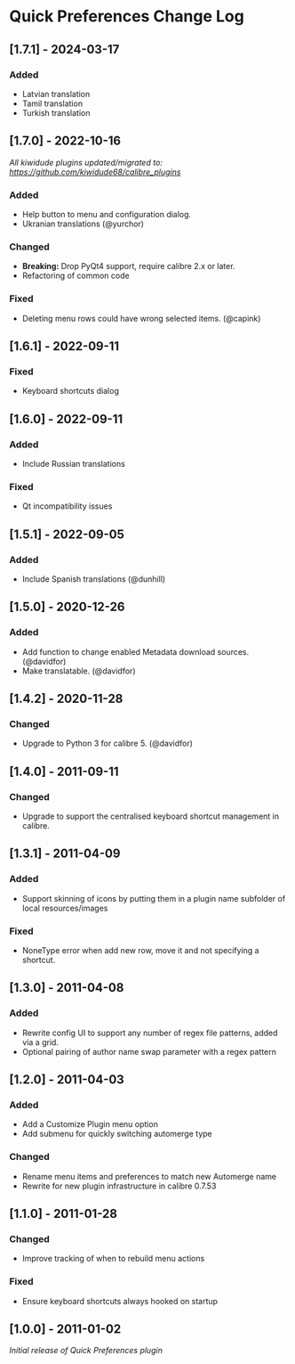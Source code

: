 # Quick Preferences Change Log

## [1.7.1] - 2024-03-17
### Added
- Latvian translation
- Tamil translation
- Turkish translation

## [1.7.0] - 2022-10-16
_All kiwidude plugins updated/migrated to: https://github.com/kiwidude68/calibre_plugins_
### Added
- Help button to menu and configuration dialog.
- Ukranian translations (@yurchor)
### Changed
- **Breaking:** Drop PyQt4 support, require calibre 2.x or later.
- Refactoring of common code
### Fixed
- Deleting menu rows could have wrong selected items. (@capink)

## [1.6.1] - 2022-09-11
### Fixed
- Keyboard shortcuts dialog

## [1.6.0] - 2022-09-11
### Added
- Include Russian translations
### Fixed
- Qt incompatibility issues

## [1.5.1] - 2022-09-05
### Added
- Include Spanish translations (@dunhill)

## [1.5.0] - 2020-12-26
### Added
- Add function to change enabled Metadata download sources. (@davidfor)
- Make translatable. (@davidfor)

## [1.4.2] - 2020-11-28
### Changed
- Upgrade to Python 3 for calibre 5. (@davidfor)

## [1.4.0] - 2011-09-11
### Changed
- Upgrade to support the centralised keyboard shortcut management in calibre.

## [1.3.1] - 2011-04-09
### Added
- Support skinning of icons by putting them in a plugin name subfolder of local resources/images
### Fixed
- NoneType error when add new row, move it and not specifying a shortcut.

## [1.3.0] - 2011-04-08
### Added
- Rewrite config UI to support any number of regex file patterns, added via a grid.
- Optional pairing of author name swap parameter with a regex pattern

## [1.2.0] - 2011-04-03
### Added
- Add a Customize Plugin menu option
- Add submenu for quickly switching automerge type
### Changed
- Rename menu items and preferences to match new Automerge name
- Rewrite for new plugin infrastructure in calibre 0.7.53

## [1.1.0] - 2011-01-28
### Changed
- Improve tracking of when to rebuild menu actions
### Fixed
- Ensure keyboard shortcuts always hooked on startup

## [1.0.0] - 2011-01-02
_Initial release of Quick Preferences plugin_